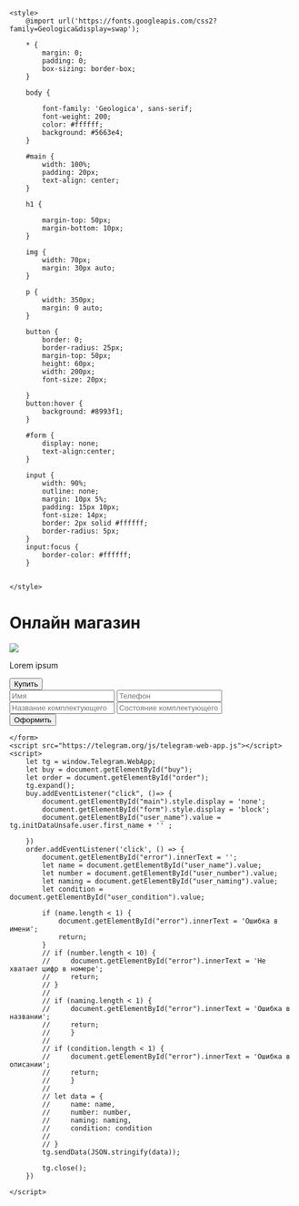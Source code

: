 <!doctype html>
<html lang="ru">
<head>
    <meta charset="UTF-8">
    <meta name="viewport"
          content="width=device-width, user-scalable=no, initial-scale=1.0, maximum-scale=1.0, minimum-scale=1.0">
    <meta http-equiv="X-UA-Compatible" content="ie=edge">
    <title>NoXeon</title>

    <style>
        @import url('https://fonts.googleapis.com/css2?family=Geologica&display=swap');

        * {
            margin: 0;
            padding: 0;
            box-sizing: border-box;
        }

        body {

            font-family: 'Geologica', sans-serif;
            font-weight: 200;
            color: #ffffff;
            background: #5663e4;
        }

        #main {
            width: 100%;
            padding: 20px;
            text-align: center;
        }

        h1 {

            margin-top: 50px;
            margin-bottom: 10px;
        }

        img {
            width: 70px;
            margin: 30px auto;
        }

        p {
            width: 350px;
            margin: 0 auto;
        }

        button {
            border: 0;
            border-radius: 25px;
            margin-top: 50px;
            height: 60px;
            width: 200px;
            font-size: 20px;

        }
        button:hover {
            background: #8993f1;
        }

        #form {
            display: none;
            text-align:center;
        }

        input {
            width: 90%;
            outline: none;
            margin: 10px 5%;
            padding: 15px 10px;
            font-size: 14px;
            border: 2px solid #ffffff;
            border-radius: 5px;
        }
        input:focus {
            border-color: #ffffff;
        }


    </style>
</head>
<body>
    <div id="main">
        <h1>Онлайн магазин</h1>
        <img src="https://sun9-39.userapi.com/impg/JVKAa35goFgG2KeIMpCZZHr_CLpnijExe-RoRg/UKUmxJEu-rs.jpg?size=785x589&quality=96&sign=0a8c205bcc92ef35a6cbd1cd53cac38f&c_uniq_tag=bOLNMFDxhPdUCZiD4FxoTgTaYcXS_9RKHM2EpNtinlM&type=album">
        <p>Lorem ipsum</p>
        <button id="buy">Купить</button>
    </div>
    <form id="form">
        <input type="text" placeholder="Имя" id="user_name">
        <input type="text" placeholder="Телефон" id="user_number">
        <input type="text" placeholder="Название комплектующего" id="user_naming">
        <input type="text" placeholder="Состояние комплектующего" id="user_condition">
        <div id="error"></div>
        <button id="order">Оформить</button>

    </form>
    <script src="https://telegram.org/js/telegram-web-app.js"></script>
    <script>
        let tg = window.Telegram.WebApp;
        let buy = document.getElementById("buy");
        let order = document.getElementById("order");
        tg.expand();
        buy.addEventListener("click", ()=> {
            document.getElementById("main").style.display = 'none';
            document.getElementById("form").style.display = 'block';
            document.getElementById("user_name").value = tg.initDataUnsafe.user.first_name + '' ;

        })
        order.addEventListener('click', () => {
            document.getElementById("error").innerText = '';
            let name = document.getElementById("user_name").value;
            let number = document.getElementById("user_number").value;
            let naming = document.getElementById("user_naming").value;
            let condition = document.getElementById("user_condition").value;

            if (name.length < 1) {
                document.getElementById("error").innerText = 'Ошибка в имени';
                return;
            }
            // if (number.length < 10) {
            //     document.getElementById("error").innerText = 'Не хватает цифр в номере';
            //     return;
            // }
            //
            // if (naming.length < 1) {
            //     document.getElementById("error").innerText = 'Ошибка в названии';
            //     return;
            //     }
            //
            // if (condition.length < 1) {
            //     document.getElementById("error").innerText = 'Ошибка в описании';
            //     return;
            //     }
            //
            // let data = {
            //     name: name,
            //     number: number,
            //     naming: naming,
            //     condition: condition
            //
            // }
            tg.sendData(JSON.stringify(data));

            tg.close();
        })

    </script>
</body>
</html>
